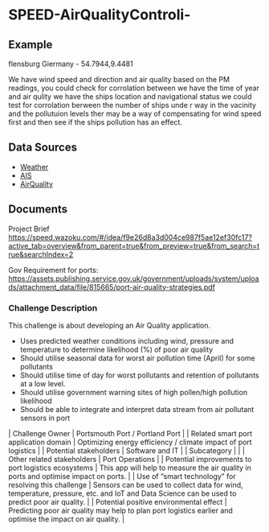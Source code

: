 # SPEED-AirQualityControli-


## Example

flensburg Giermany - 54.7944,9.4481

We have wind speed and direction and air quality based on the PM readings, you could check for corrolation between
we have the time of year and air qulity
we have the ships location and navigational status we could test for corrolation berween the number of ships unde r way in the vacinity and the pollutuion levels ther may be a way of compensating for wind speed first and then see if the ships pollution has an effect.

## Data Sources 

* [Weather](Weather.md)
* [AIS](AIS.md)
* [AirQuality](AirQuality.md)

## Documents

Project Brief
https://speed.wazoku.com/#/idea/f9e26d8a3d004ce987f5ae12ef30fc17?active_tab=overview&from_parent=true&from_preview=true&from_search=true&searchIndex=2

Gov Requirement for ports:
https://assets.publishing.service.gov.uk/government/uploads/system/uploads/attachment_data/file/815665/port-air-quality-strategies.pdf

### Challenge Description

This challenge is about developing an Air Quality application.

* Uses predicted weather conditions including wind, pressure and temperature to determine likelihood (%) of poor air quality
* Should utilise seasonal data for worst air pollution time (April) for some pollutants
* Should utilise time of day for worst pollutants and retention of pollutants at a low level.
* Should utilise government warning sites of high pollen/high pollution likelihood
* Should be able to integrate and interpret data stream from air pollutant sensors in port


| Challenge Owner                                        | Portsmouth Port / Portland Port                                                                                                             |
| Related smart port application domain                  | Optimizing energy efficiency / climate impact of port logistics                                                                             |
| Potential stakeholders                                 | Software and IT                                                                                                                             |
| Subcategory                                            |                                                                                                                                             |
| Other related stakeholders                             | Port Operations                                                                                                                             |
| Potential improvements to port logistics ecosystems    | This app will help to measure the air quality in ports and optimise impact on ports.                                                        |
| Use of “smart technology” for resolving this challenge | Sensors can be used to collect data for wind, temperature, pressure, etc. and IoT and Data Science can be used to predict poor air quality. |
| Potential positive environmental effect                | Predicting poor air quality may help to plan port logistics earlier and optimise the impact on air quality.                                 |




